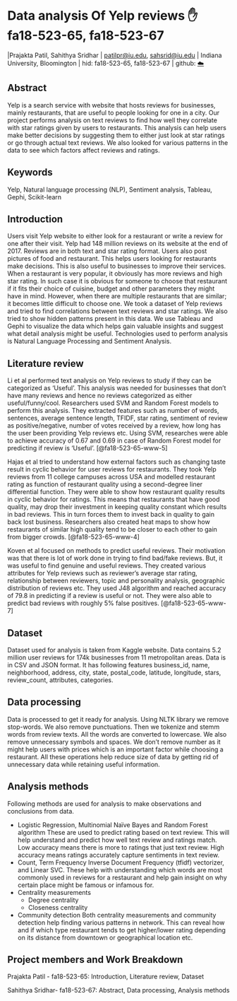 # Data analysis Of Yelp reviews :hand: fa18-523-65, fa18-523-67
|Prajakta Patil, Sahithya Sridhar 
| patilpr@iu.edu, sahsrid@iu.edu
| Indiana University, Bloomington
| hid: fa18-523-65, fa18-523-67
| github: [:cloud:](https://github.com/cloudmesh-community/fa18-523-65/blob/master/project-report/report.md)

## Abstract
Yelp is a search service with website that hosts reviews for businesses, mainly 
restaurants, that are useful to people looking for one in a city. Our project 
performs analysis on text reviews to find how well they correlate with star 
ratings given by users to restaurants. This analysis can help users make better 
decisions by suggesting them to either just look at star ratings or go through 
actual text reviews. We also looked for various patterns in the data to see 
which factors affect reviews and ratings. 

## Keywords
Yelp, Natural language processing (NLP), Sentiment analysis, Tableau, 
Gephi, Scikit-learn

## Introduction
Users visit Yelp website to either look for a restaurant or write a review for 
one after their visit. Yelp had 148 million reviews on its website at the end 
of 2017. Reviews are in both text and star rating format. Users also post 
pictures of food and restaurant. This helps users looking for restaurants make 
decisions. This is also useful to businesses to improve their services. When a 
restaurant is very popular, it obviously has more reviews and high star rating. 
In such case it is obvious for someone to choose that restaurant if it fits 
their choice of cuisine, budget and other parameters they might have in mind. 
However, when there are multiple restaurants that are similar; it becomes 
little difficult to choose one. We took a dataset of Yelp reviews and tried to 
find correlations between text reviews and star ratings. We also tried to show 
hidden patterns present in this data. We use Tableau and Gephi to visualize the 
data which helps gain valuable insights and suggest what detail analysis might 
be useful. Technologies used to perform analysis is Natural Language Processing 
and Sentiment Analysis. 

## Literature review
Li et al performed text analysis on Yelp reviews to study if they can be 
categorized as ‘Useful’. This analysis was needed for businesses that don’t 
have many reviews and hence no reviews categorized as either useful/funny/cool. 
Researchers used SVM and Random Forest models to perform this analysis. They 
extracted features such as number of words, sentences, average sentence length, 
TFIDF, star rating, sentiment of review as positive/negative, number of votes 
received by a review, how long has the user been providing Yelp reviews etc. 
Using SVM, researches were able to achieve accuracy of 0.67 and 0.69 in case of 
Random Forest model for predicting if review is ‘Useful’. [@fa18-523-65-www-5]

Hajas et al tried to understand how external factors such as changing taste 
result in cyclic behavior for user reviews for restaurants. They took Yelp 
reviews from 11 college campuses across USA and modelled restaurant rating as 
function of restaurant quality using a second-degree liner differential 
function. They were able to show how restaurant quality results in cyclic 
behavior for ratings. This means that restaurants that have good quality, may 
drop their investment in keeping quality constant which results in bad reviews. 
This in turn forces them to invest back in quality to gain back lost business. 
Researchers also created heat maps to show how restaurants of similar high 
quality tend to be closer to each other to gain from bigger crowds.
[@fa18-523-65-www-4]

Koven et al focused on methods to predict useful reviews. Their motivation was 
that there is lot of work done in trying to find bad/fake reviews. But, it was 
useful to find genuine and useful reviews. They created various attributes for 
Yelp reviews such as reviewer’s average star rating, relationship between 
reviewers, topic and personality analysis, geographic distribution of reviews 
etc. They used J48 algorithm and reached accuracy of 79.8 in predicting if a 
review is useful or not. They were also able to predict bad reviews with 
roughly 5% false positives. [@fa18-523-65-www-7]

## Dataset
Dataset used for analysis is taken from Kaggle website. Data contains 5.2 
million user reviews for 174k businesses from 11 metropolitan areas. Data is 
in CSV and JSON format.  It has following features business_id, name, 
neighborhood, address, city, state, postal_code, latitude, longitude, stars, 
review_count, attributes, categories. 

## Data processing
Data is processed to get it ready for analysis. Using NLTK library we remove 
stop-words. We also remove punctuations. Then we tokenize and stemm words from 
review texts. All the words are converted to lowercase. We also remove 
unnecessary symbols and spaces. We don’t remove number as it might help users 
with prices which is an important factor while choosing a restaurant. All 
these operations help reduce size of data by getting rid of unnecessary data 
while retaining useful information.

## Analysis methods
Following methods are used for analysis to make observations and conclusions 
from data.
- Logistic Regression, Multinomial Naïve Bayes and Random Forest algorithm
  These are used to predict rating based on text review. This will help 
  understand and predict how well text review and ratings match. Low accuracy 
  means there is more to ratings that just text review. High accuracy means 
  ratings accurately capture sentiments in text review.
- Count, Term Frequency Inverse Document Frequency (tfidf) vectorizer, and 
  Linear SVC. 
  These help with understanding which words are most commonly used 
  in reviews for a restaurant and help gain insight on why certain place might 
  be famous or infamous for.
- Centrality measurements
  - Degree centrality
  - Closeness centrality
- Community detection
  Both centrality measurements and community detection help finding various 
  patterns in network. This can reveal how and if which type restaurant tends 
  to get higher/lower rating depending on its distance from downtown or 
  geographical location etc. 
  
## Project members and Work Breakdown

Prajakta Patil - fa18-523-65: Introduction, Literature review, Dataset

Sahithya Sridhar- fa18-523-67: Abstract, Data processing, Analysis methods

